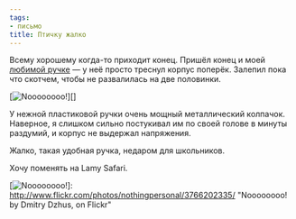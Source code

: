```yaml
---
tags:
- письмо
title: Птичку жалко
---
```


Всему хорошему когда-то приходит конец. Пришёл конец и моей
[любимой ручке][] — у неё просто треснул корпус поперёк. Залепил пока
что скотчем, чтобы не развалилась на две половинки.

[![Noooooooo!][]][]

У нежной пластиковой ручки очень мощный металлический колпачок.
Наверное, я слишком сильно постукивал им по своей голове в минуты
раздумий, и корпус не выдержал напряжения.

Жалко, такая удобная ручка, недаром для школьников.

Хочу поменять на Lamy Safari.

  [любимой ручке]: http://dzhus.org/posts/2009-03-08-479.html
  [Noooooooo!]: http://farm3.static.flickr.com/2553/3766202335_7fae98bdc1.jpg

  [![Noooooooo!][]]: http://www.flickr.com/photos/nothingpersonal/3766202335/
    "Noooooooo! by Dmitry Dzhus, on Flickr"
